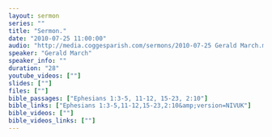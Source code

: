 ```yaml
---
layout: sermon
series: ""
title: "Sermon."
date: "2010-07-25 11:00:00"
audio: "http://media.coggesparish.com/sermons/2010-07-25 Gerald March.mp3"
speaker: "Gerald March"
speaker_info: ""
duration: "28"
youtube_videos: [""]
slides: [""]
files: [""]
bible_passages: ["Ephesians 1:3-5, 11-12, 15-23, 2:10"]
bible_links: ["Ephesians 1:3-5,11-12,15-23,2:10&amp;version=NIVUK"]
bible_videos: [""]
bible_videos_links: [""]
---
```

